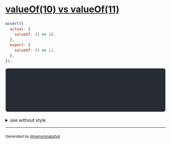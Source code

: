 # [valueOf(10) vs valueOf(11)](../../wrapped_value.test.js#L71)

```js
assert({
  actual: {
    valueOf: () => 10,
  },
  expect: {
    valueOf: () => 11,
  },
});
```

![img](throw.svg)

<details>
  <summary>see without style</summary>

```console
AssertionError: actual and expect are different

actual: {
  valueOf(): 10,
}
expect: {
  valueOf(): 11,
}
```

</details>

---
<sub>
  Generated by <a href="https://github.com/jsenv/core/tree/main/packages/independent/snapshot">@jsenv/snapshot</a>
</sub>